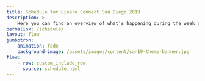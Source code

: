 ```yaml
---
title: Schedule for Linaro Connect San Diego 2019
description: >
    Here you can find an overview of what's happening during the week at Connect.
permalink: /schedule/
layout: flow
jumbotron:
    animation: fade
    background-image: /assets/images/content/san19-theme-banner.jpg
flow:
    - row: custom_include_row
      source: schedule.html
---
```

